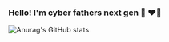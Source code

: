 ### Hello! I'm cyber fathers next gen 🎩 ❤️‍🔥
![Anurag's GitHub stats](https://github-readme-stats.vercel.app/api?username=cyberfathers&show_icons=true&theme=radical)
